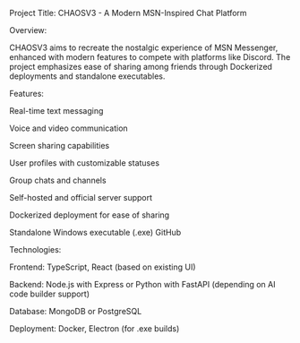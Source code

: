 Project Title: CHAOSV3 - A Modern MSN-Inspired Chat Platform

Overview:

CHAOSV3 aims to recreate the nostalgic experience of MSN Messenger, enhanced with modern features to compete with platforms like Discord. The project emphasizes ease of sharing among friends through Dockerized deployments and standalone executables.

Features:

Real-time text messaging

Voice and video communication

Screen sharing capabilities

User profiles with customizable statuses

Group chats and channels

Self-hosted and official server support

Dockerized deployment for ease of sharing

Standalone Windows executable (.exe)
GitHub

Technologies:

Frontend: TypeScript, React (based on existing UI)

Backend: Node.js with Express or Python with FastAPI (depending on AI code builder support)

Database: MongoDB or PostgreSQL

Deployment: Docker, Electron (for .exe builds)

